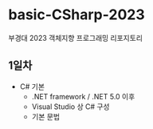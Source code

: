 # basic-CSharp-2023
부경대 2023 객체지향 프로그래밍 리포지토리 

## 1일차 
- C# 기본 
	- .NET framework / .NET 5.0 이후 
	- Visual Studio 상 C# 구성 
	- 기본 문법 